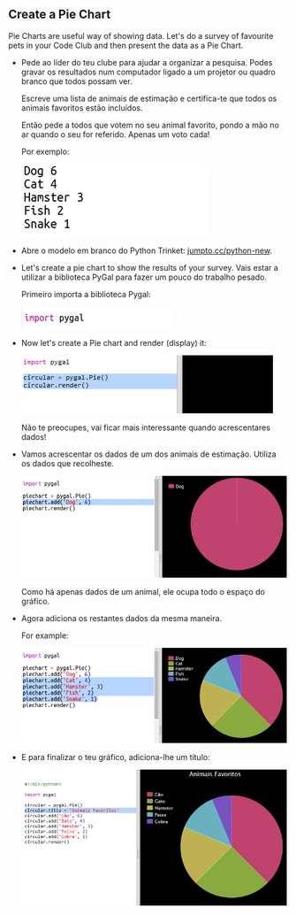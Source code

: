 ## Create a Pie Chart

Pie Charts are useful way of showing data. Let's do a survey of favourite pets in your Code Club and then present the data as a Pie Chart.

+ Pede ao líder do teu clube para ajudar a organizar a pesquisa. Podes gravar os resultados num computador ligado a um projetor ou quadro branco que todos possam ver.
    
    Escreve uma lista de animais de estimação e certifica-te que todos os animais favoritos estão incluídos.
    
    Então pede a todos que votem no seu animal favorito, pondo a mão no ar quando o seu for referido. Apenas um voto cada!
    
    Por exemplo:
    
    ![screenshot](images/pets-favourite.png)

+ Abre o modelo em branco do Python Trinket: <a href="http://jumpto.cc/python-new" target="_blank">jumpto.cc/python-new</a>.

+ Let's create a pie chart to show the results of your survey. Vais estar a utilizar a biblioteca PyGal para fazer um pouco do trabalho pesado.
    
    Primeiro importa a biblioteca Pygal:
    
    ![screenshot](images/pets-pygal.png)

+ Now let's create a Pie chart and render (display) it:
    
    ![screenshot](images/pets-pie.png)
    
    Não te preocupes, vai ficar mais interessante quando acrescentares dados!

+ Vamos acrescentar os dados de um dos animais de estimação. Utiliza os dados que recolheste.
    
    ![screenshot](images/pets-add.png)
    
    Como há apenas dados de um animal, ele ocupa todo o espaço do gráfico.

+ Agora adiciona os restantes dados da mesma maneira.
    
    For example:
    
    ![screenshot](images/pets-add-all.png)

+ E para finalizar o teu gráfico, adiciona-lhe um título:
    
    ![screenshot](images/pets-title.png)